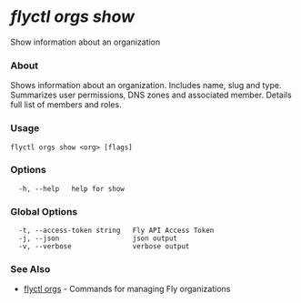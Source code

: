 # _flyctl orgs show_

Show information about an organization

### About

Shows information about an organization.
Includes name, slug and type. Summarizes user permissions, DNS zones and
associated member. Details full list of members and roles.

### Usage
```
flyctl orgs show <org> [flags]
```

### Options

```
  -h, --help   help for show
```

### Global Options

```
  -t, --access-token string   Fly API Access Token
  -j, --json                  json output
  -v, --verbose               verbose output
```

### See Also

* [flyctl orgs](/docs/flyctl/orgs/)	 - Commands for managing Fly organizations

